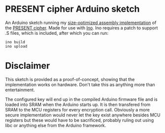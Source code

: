 PRESENT cipher Arduino sketch
=============================

An Arduino sketch running my [size-optimized assembly implementation](https://github.com/aczid/ru_crypto_engineering) of the [PRESENT cipher](http://en.wikipedia.org/wiki/PRESENT_%28cipher%29).
Made for use with [Ino](http://inotool.org/).
Ino requires a patch to support .S files, which is included, after which you can run:

    ino build
    ino upload

Disclaimer
==========

This sketch is provided as a proof-of-concept, showing that the implementation works on hardware.
Don't take this as anything more than entertainment.

The configured key will end up in the compiled Arduino firmware file and is loaded into SRAM when the Arduino starts up.
It is then transfered from SRAM to the MCU registers for every encryption call.
Obviously a more secure implementation would never let the key exist anywhere besides MCU registers but these would have to be sacrificed, probably ruling out using libc or anything else from the Arduino framework.

